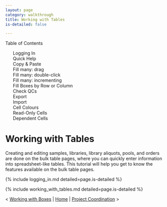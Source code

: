 ```yaml
---
layout: page
category: walkthrough
title: Working with Tables
is-detailed: false

---
```


<div id="toc">
Table of Contents
<ol>
   <li><a href="#logging_in">Logging In</a></li>
   <li><a href="#quick-help">Quick Help</a></li>
   <li><a href="#copy-paste">Copy & Paste</a></li>
   <li><a href="#fill-down-drag">Fill many: drag</a></li>
   <li><a href="#fill-down-click">Fill many: double-click</a></li>
   <li><a href="#fill-down-increment">Fill many: incrementing</a></li>
   <li><a href="#fill-by-row-column">Fill Boxes by Row or Column</a></li>
   <li><a href="#check-qcs">Check QCs</a></li>
   <li><a href="#export">Export</a></li>
   <li><a href="#import">Import</a></li>
   <li><a href="#cell-colours">Cell Colours</a></li>
   <li><a href="#read-only">Read-Only Cells</a></li>
   <li><a href="#dependent-cells">Dependent Cells</a></li>
</ol>
</div>

# Working with Tables

Creating and editing samples, libraries, library aliquots, pools, and orders are done on the bulk table pages, where you can quickly enter information into spreadsheet-like tables. This tutorial will help you get to know the features available on the bulk table pages.

{% include logging_in.md detailed=page.is-detailed %}

{% include working_with_tables.md detailed=page.is-detailed %}


< <a href="tutorial-plain-boxes">Working with Boxes</a> | <a href="index-plain">Home</a> | <a href="tutorial-plain-project-coordination">Project Coordination</a> >
